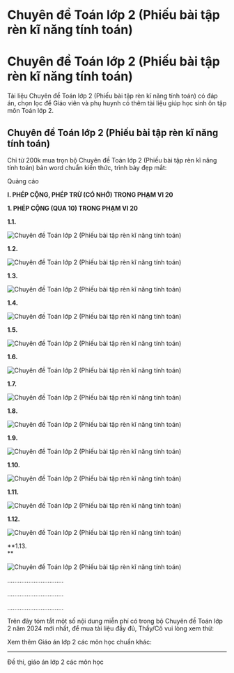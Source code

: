 # Chuyên đề Toán lớp 2 (Phiếu bài tập rèn kĩ năng tính toán)

# Chuyên đề Toán lớp 2 (Phiếu bài tập rèn kĩ năng tính toán)

Tài liệu Chuyên đề Toán lớp 2 (Phiếu bài tập rèn kĩ năng tính toán) có đáp án, chọn lọc để Giáo viên và phụ huynh có thêm tài liệu giúp học sinh ôn tập môn Toán lớp 2.

## Chuyên đề Toán lớp 2 (Phiếu bài tập rèn kĩ năng tính toán)

Chỉ từ 200k mua trọn bộ Chuyên đề Toán lớp 2 (Phiếu bài tập rèn kĩ năng tính toán) bản word chuẩn kiến thức, trình bày đẹp mắt:

Quảng cáo

**I. PHÉP CỘNG, PHÉP TRỪ (CÓ NHỚ) TRONG PHẠM VI 20**

**1\. PHÉP CỘNG (QUA 10) TRONG PHẠM VI 20**

**1.1.**

![Chuyên đề Toán lớp 2 \(Phiếu bài tập rèn kĩ năng tính toán\)](https://vietjack.com/bai-tap-cuoi-tuan-lop-2/images/phieu-bai-tap-ren-ki-nang-tinh-toan-lop-2-231610.PNG)

**1.2.**

![Chuyên đề Toán lớp 2 \(Phiếu bài tập rèn kĩ năng tính toán\)](https://vietjack.com/bai-tap-cuoi-tuan-lop-2/images/phieu-bai-tap-ren-ki-nang-tinh-toan-lop-2-231611.PNG)

**1.3.**

![Chuyên đề Toán lớp 2 \(Phiếu bài tập rèn kĩ năng tính toán\)](https://vietjack.com/bai-tap-cuoi-tuan-lop-2/images/phieu-bai-tap-ren-ki-nang-tinh-toan-lop-2-231612.PNG)

**1.4.**

![Chuyên đề Toán lớp 2 \(Phiếu bài tập rèn kĩ năng tính toán\)](https://vietjack.com/bai-tap-cuoi-tuan-lop-2/images/phieu-bai-tap-ren-ki-nang-tinh-toan-lop-2-231613.PNG)

**1.5.**

![Chuyên đề Toán lớp 2 \(Phiếu bài tập rèn kĩ năng tính toán\)](https://vietjack.com/bai-tap-cuoi-tuan-lop-2/images/phieu-bai-tap-ren-ki-nang-tinh-toan-lop-2-231614.PNG)

**1.6.**

![Chuyên đề Toán lớp 2 \(Phiếu bài tập rèn kĩ năng tính toán\)](https://vietjack.com/bai-tap-cuoi-tuan-lop-2/images/phieu-bai-tap-ren-ki-nang-tinh-toan-lop-2-231615.PNG)

**1.7.**

![Chuyên đề Toán lớp 2 \(Phiếu bài tập rèn kĩ năng tính toán\)](https://vietjack.com/bai-tap-cuoi-tuan-lop-2/images/phieu-bai-tap-ren-ki-nang-tinh-toan-lop-2-231616.PNG)

**1.8.**

![Chuyên đề Toán lớp 2 \(Phiếu bài tập rèn kĩ năng tính toán\)](https://vietjack.com/bai-tap-cuoi-tuan-lop-2/images/phieu-bai-tap-ren-ki-nang-tinh-toan-lop-2-231617.PNG)

**1.9.**

![Chuyên đề Toán lớp 2 \(Phiếu bài tập rèn kĩ năng tính toán\)](https://vietjack.com/bai-tap-cuoi-tuan-lop-2/images/phieu-bai-tap-ren-ki-nang-tinh-toan-lop-2-231618.PNG)

**1.10.**

![Chuyên đề Toán lớp 2 \(Phiếu bài tập rèn kĩ năng tính toán\)](https://vietjack.com/bai-tap-cuoi-tuan-lop-2/images/phieu-bai-tap-ren-ki-nang-tinh-toan-lop-2-231619.PNG)

**1.11.**

![Chuyên đề Toán lớp 2 \(Phiếu bài tập rèn kĩ năng tính toán\)](https://vietjack.com/bai-tap-cuoi-tuan-lop-2/images/phieu-bai-tap-ren-ki-nang-tinh-toan-lop-2-231620.PNG)

**1.12.**

![Chuyên đề Toán lớp 2 \(Phiếu bài tập rèn kĩ năng tính toán\)](https://vietjack.com/bai-tap-cuoi-tuan-lop-2/images/phieu-bai-tap-ren-ki-nang-tinh-toan-lop-2-231621.PNG)

**1.13.  
**

![Chuyên đề Toán lớp 2 \(Phiếu bài tập rèn kĩ năng tính toán\)](https://vietjack.com/bai-tap-cuoi-tuan-lop-2/images/phieu-bai-tap-ren-ki-nang-tinh-toan-lop-2-231622.PNG)

................................

................................

................................

Trên đây tóm tắt một số nội dung miễn phí có trong bộ Chuyên đề Toán lớp 2 năm 2024 mới nhất, để mua tài liệu đầy đủ, Thầy/Cô vui lòng xem thử:

Xem thêm Giáo án lớp 2 các môn học chuẩn khác:

* * *

Đề thi, giáo án lớp 2 các môn học
